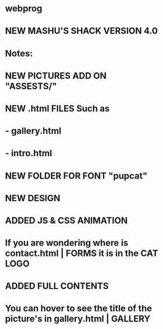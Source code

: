 # webprog
# 
#
# NEW MASHU'S SHACK VERSION 4.0
# 
# Notes:
# NEW PICTURES ADD ON "ASSESTS/"
# NEW .html FILES Such as 
# - gallery.html
# - intro.html
# 
# NEW FOLDER FOR FONT "pupcat"
# 
# NEW DESIGN 
# ADDED JS & CSS ANIMATION
# 
# If you are wondering where is contact.html | FORMS it is in the CAT LOGO
#
# ADDED FULL CONTENTS
#
# You can hover to see the title of the picture's in gallery.html | GALLERY